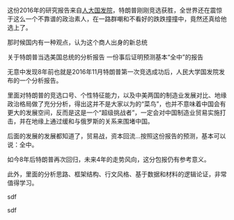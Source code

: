 这份2016年的研究报告来自[人大国发院](http://nads.ruc.edu.cn/zkcg/zcjb/index.htm)，特朗普刚刚竞选获胜，全世界还在震惊于这么一个不靠谱的政治素人，在一路群嘲和不看好的跌跌撞撞中，竟然还真给他选上了。

那时候国内有一种观点，认为这个商人出身的新总统

关于特朗普当选美国总统的分析报告
一份事后证明预测基本“全中”的报告

无意中发现8年前也就是2016年11月特朗普第一次竞选成功后，人民大学国发院发布的一个分析报告。  
  
里面对特朗普的竞选口号、个性特征能力，以及中美两国的制造业发展对比、地缘政治格局做了充分分析，得出这并不是大家以为的“菜鸟”，也并不意味着中国会有更大的发展空间，反而是这是一个“超级挑战者”，一定会对中国制造业贸易实施打击，并在地缘上通过缓和与俄罗斯的关系来围堵中国。  
  
后面的发展的发展都知道了，贸易战，资本回流…按照这份报告的预测，基本可以说：全中。  
  
如今8年后特朗普再次回归，未来4年的走势风向，这分包报仍有参考意义。  
  
此外，里面的分析思路、框架结构、行文风格、基于数据和材料的逻辑论证，非常值得学习。


sdf

sdf

